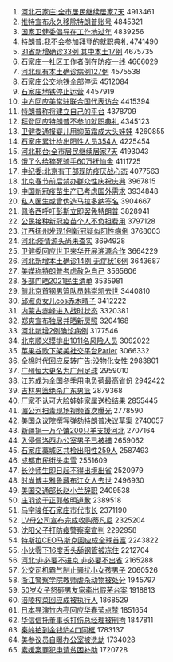 1. [河北石家庄:全市居民继续居家7天](http://www.baidu.com/baidu?cl=3&tn=SE_baiduhomet8_jmjb7mjw&rsv_dl=fyb_top&fr=top1000&wd=%BA%D3%B1%B1%CA%AF%BC%D2%D7%AF%3A%C8%AB%CA%D0%BE%D3%C3%F1%BC%CC%D0%F8%BE%D3%BC%D27%CC%EC) 4913461
1. [推特宣布永久移除特朗普账号](http://www.baidu.com/baidu?cl=3&tn=SE_baiduhomet8_jmjb7mjw&rsv_dl=fyb_top&fr=top1000&wd=%CD%C6%CC%D8%D0%FB%B2%BC%D3%C0%BE%C3%D2%C6%B3%FD%CC%D8%C0%CA%C6%D5%D5%CB%BA%C5) 4845321
1. [国家卫健委倡导在工作地过年](http://www.baidu.com/baidu?cl=3&tn=SE_baiduhomet8_jmjb7mjw&rsv_dl=fyb_top&fr=top1000&wd=%B9%FA%BC%D2%CE%C0%BD%A1%CE%AF%B3%AB%B5%BC%D4%DA%B9%A4%D7%F7%B5%D8%B9%FD%C4%EA) 4839256
1. [特朗普:我不会参加拜登的就职典礼](http://www.baidu.com/baidu?cl=3&tn=SE_baiduhomet8_jmjb7mjw&rsv_dl=fyb_top&fr=top1000&wd=%CC%D8%C0%CA%C6%D5%3A%CE%D2%B2%BB%BB%E1%B2%CE%BC%D3%B0%DD%B5%C7%B5%C4%BE%CD%D6%B0%B5%E4%C0%F1) 4741490
1. [31省新增确诊33例 其中本土17例](http://www.baidu.com/baidu?cl=3&tn=SE_baiduhomet8_jmjb7mjw&rsv_dl=fyb_top&fr=top1000&wd=31%CA%A1%D0%C2%D4%F6%C8%B7%D5%EF33%C0%FD%20%C6%E4%D6%D0%B1%BE%CD%C117%C0%FD) 4675735
1. [石家庄一社区工作者倒在防疫一线](http://www.baidu.com/baidu?cl=3&tn=SE_baiduhomet8_jmjb7mjw&rsv_dl=fyb_top&fr=top1000&wd=%CA%AF%BC%D2%D7%AF%D2%BB%C9%E7%C7%F8%B9%A4%D7%F7%D5%DF%B5%B9%D4%DA%B7%C0%D2%DF%D2%BB%CF%DF) 4666029
1. [河北现有本土确诊病例127例](http://www.baidu.com/baidu?cl=3&tn=SE_baiduhomet8_jmjb7mjw&rsv_dl=fyb_top&fr=top1000&wd=%BA%D3%B1%B1%CF%D6%D3%D0%B1%BE%CD%C1%C8%B7%D5%EF%B2%A1%C0%FD127%C0%FD) 4575538
1. [石家庄公交地铁全部停运](http://www.baidu.com/baidu?cl=3&tn=SE_baiduhomet8_jmjb7mjw&rsv_dl=fyb_top&fr=top1000&wd=%CA%AF%BC%D2%D7%AF%B9%AB%BD%BB%B5%D8%CC%FA%C8%AB%B2%BF%CD%A3%D4%CB) 4512084
1. [石家庄地铁停止运营](http://www.baidu.com/baidu?cl=3&tn=SE_baiduhomet8_jmjb7mjw&rsv_dl=fyb_top&fr=top1000&wd=%CA%AF%BC%D2%D7%AF%B5%D8%CC%FA%CD%A3%D6%B9%D4%CB%D3%AA) 4457919
1. [中方回应美常驻联合国代表访台](http://www.baidu.com/baidu?cl=3&tn=SE_baiduhomet8_jmjb7mjw&rsv_dl=fyb_top&fr=top1000&wd=%D6%D0%B7%BD%BB%D8%D3%A6%C3%C0%B3%A3%D7%A4%C1%AA%BA%CF%B9%FA%B4%FA%B1%ED%B7%C3%CC%A8) 4415394
1. [特朗普称将建立自己的平台](http://www.baidu.com/baidu?cl=3&tn=SE_baiduhomet8_jmjb7mjw&rsv_dl=fyb_top&fr=top1000&wd=%CC%D8%C0%CA%C6%D5%B3%C6%BD%AB%BD%A8%C1%A2%D7%D4%BC%BA%B5%C4%C6%BD%CC%A8) 4378709
1. [拜登回应特朗普不参加就职典礼](http://www.baidu.com/baidu?cl=3&tn=SE_baiduhomet8_jmjb7mjw&rsv_dl=fyb_top&fr=top1000&wd=%B0%DD%B5%C7%BB%D8%D3%A6%CC%D8%C0%CA%C6%D5%B2%BB%B2%CE%BC%D3%BE%CD%D6%B0%B5%E4%C0%F1) 4345123
1. [卫健委通报婴儿用抑菌霜成大头娃娃](http://www.baidu.com/baidu?cl=3&tn=SE_baiduhomet8_jmjb7mjw&rsv_dl=fyb_top&fr=top1000&wd=%CE%C0%BD%A1%CE%AF%CD%A8%B1%A8%D3%A4%B6%F9%D3%C3%D2%D6%BE%FA%CB%AA%B3%C9%B4%F3%CD%B7%CD%DE%CD%DE) 4260855
1. [石家庄累计检出阳性人员354人](http://www.baidu.com/baidu?cl=3&tn=SE_baiduhomet8_jmjb7mjw&rsv_dl=fyb_top&fr=top1000&wd=%CA%AF%BC%D2%D7%AF%C0%DB%BC%C6%BC%EC%B3%F6%D1%F4%D0%D4%C8%CB%D4%B1354%C8%CB) 4225454
1. [河北邢台:全市居民继续居家7天](http://www.baidu.com/baidu?cl=3&tn=SE_baiduhomet8_jmjb7mjw&rsv_dl=fyb_top&fr=top1000&wd=%BA%D3%B1%B1%D0%CF%CC%A8%3A%C8%AB%CA%D0%BE%D3%C3%F1%BC%CC%D0%F8%BE%D3%BC%D27%CC%EC) 4193043
1. [饿了么给猝死骑手60万抚恤金](http://www.baidu.com/baidu?cl=3&tn=SE_baiduhomet8_jmjb7mjw&rsv_dl=fyb_top&fr=top1000&wd=%B6%F6%C1%CB%C3%B4%B8%F8%E2%A7%CB%C0%C6%EF%CA%D660%CD%F2%B8%A7%D0%F4%BD%F0) 4111725
1. [中纪委:北京有干部现防疫厌战心态](http://www.baidu.com/baidu?cl=3&tn=SE_baiduhomet8_jmjb7mjw&rsv_dl=fyb_top&fr=top1000&wd=%D6%D0%BC%CD%CE%AF%3A%B1%B1%BE%A9%D3%D0%B8%C9%B2%BF%CF%D6%B7%C0%D2%DF%D1%E1%D5%BD%D0%C4%CC%AC) 4077563
1. [北京春节前后禁办群众性庆祝庆典](http://www.baidu.com/baidu?cl=3&tn=SE_baiduhomet8_jmjb7mjw&rsv_dl=fyb_top&fr=top1000&wd=%B1%B1%BE%A9%B4%BA%BD%DA%C7%B0%BA%F3%BD%FB%B0%EC%C8%BA%D6%DA%D0%D4%C7%EC%D7%A3%C7%EC%B5%E4) 3967815
1. [中国新冠疫苗生产已考虑国外需求](http://www.baidu.com/baidu?cl=3&tn=SE_baiduhomet8_jmjb7mjw&rsv_dl=fyb_top&fr=top1000&wd=%D6%D0%B9%FA%D0%C2%B9%DA%D2%DF%C3%E7%C9%FA%B2%FA%D2%D1%BF%BC%C2%C7%B9%FA%CD%E2%D0%E8%C7%F3) 3934848
1. [私人医生或曾伪造马拉多纳签名](http://www.baidu.com/baidu?cl=3&tn=SE_baiduhomet8_jmjb7mjw&rsv_dl=fyb_top&fr=top1000&wd=%CB%BD%C8%CB%D2%BD%C9%FA%BB%F2%D4%F8%CE%B1%D4%EC%C2%ED%C0%AD%B6%E0%C4%C9%C7%A9%C3%FB) 3904667
1. [佩洛西呼吁彭斯立即罢免特朗普](http://www.baidu.com/baidu?cl=3&tn=SE_baiduhomet8_jmjb7mjw&rsv_dl=fyb_top&fr=top1000&wd=%C5%E5%C2%E5%CE%F7%BA%F4%D3%F5%C5%ED%CB%B9%C1%A2%BC%B4%B0%D5%C3%E2%CC%D8%C0%CA%C6%D5) 3828941
1. [公民接种新冠疫苗个人不负担费用](http://www.baidu.com/baidu?cl=3&tn=SE_baiduhomet8_jmjb7mjw&rsv_dl=fyb_top&fr=top1000&wd=%B9%AB%C3%F1%BD%D3%D6%D6%D0%C2%B9%DA%D2%DF%C3%E7%B8%F6%C8%CB%B2%BB%B8%BA%B5%A3%B7%D1%D3%C3) 3797128
1. [江西抚州发现1例新冠疑似阳性病例](http://www.baidu.com/baidu?cl=3&tn=SE_baiduhomet8_jmjb7mjw&rsv_dl=fyb_top&fr=top1000&wd=%BD%AD%CE%F7%B8%A7%D6%DD%B7%A2%CF%D61%C0%FD%D0%C2%B9%DA%D2%C9%CB%C6%D1%F4%D0%D4%B2%A1%C0%FD) 3768003
1. [河北:疫情源头尚未查实](http://www.baidu.com/baidu?cl=3&tn=SE_baiduhomet8_jmjb7mjw&rsv_dl=fyb_top&fr=top1000&wd=%BA%D3%B1%B1%3A%D2%DF%C7%E9%D4%B4%CD%B7%C9%D0%CE%B4%B2%E9%CA%B5) 3694928
1. [卫健委回应世卫来华开展溯源合作](http://www.baidu.com/baidu?cl=3&tn=SE_baiduhomet8_jmjb7mjw&rsv_dl=fyb_top&fr=top1000&wd=%CE%C0%BD%A1%CE%AF%BB%D8%D3%A6%CA%C0%CE%C0%C0%B4%BB%AA%BF%AA%D5%B9%CB%DD%D4%B4%BA%CF%D7%F7) 3664229
1. [河北新增本土确诊14例 无症状16例](http://www.baidu.com/baidu?cl=3&tn=SE_baiduhomet8_jmjb7mjw&rsv_dl=fyb_top&fr=top1000&wd=%BA%D3%B1%B1%D0%C2%D4%F6%B1%BE%CD%C1%C8%B7%D5%EF14%C0%FD%20%CE%DE%D6%A2%D7%B416%C0%FD) 3643687
1. [美媒称特朗普考虑赦免自己](http://www.baidu.com/baidu?cl=3&tn=SE_baiduhomet8_jmjb7mjw&rsv_dl=fyb_top&fr=top1000&wd=%C3%C0%C3%BD%B3%C6%CC%D8%C0%CA%C6%D5%BF%BC%C2%C7%C9%E2%C3%E2%D7%D4%BC%BA) 3565606
1. [多部门晒2021民生清单](http://www.baidu.com/baidu?cl=3&tn=SE_baiduhomet8_jmjb7mjw&rsv_dl=fyb_top&fr=top1000&wd=%B6%E0%B2%BF%C3%C5%C9%B92021%C3%F1%C9%FA%C7%E5%B5%A5) 3535981
1. [前北京首钢男篮队员韩崇凯去世](http://www.baidu.com/baidu?cl=3&tn=SE_baiduhomet8_jmjb7mjw&rsv_dl=fyb_top&fr=top1000&wd=%C7%B0%B1%B1%BE%A9%CA%D7%B8%D6%C4%D0%C0%BA%B6%D3%D4%B1%BA%AB%B3%E7%BF%AD%C8%A5%CA%C0) 3440810
1. [邱淑贞女儿cos赤木晴子](http://www.baidu.com/baidu?cl=3&tn=SE_baiduhomet8_jmjb7mjw&rsv_dl=fyb_top&fr=top1000&wd=%C7%F1%CA%E7%D5%EA%C5%AE%B6%F9cos%B3%E0%C4%BE%C7%E7%D7%D3) 3412222
1. [内蒙古赤峰进入战时状态](http://www.baidu.com/baidu?cl=3&tn=SE_baiduhomet8_jmjb7mjw&rsv_dl=fyb_top&fr=top1000&wd=%C4%DA%C3%C9%B9%C5%B3%E0%B7%E5%BD%F8%C8%EB%D5%BD%CA%B1%D7%B4%CC%AC) 3320381
1. [郑爽宣布独居并晒新房照](http://www.baidu.com/baidu?cl=3&tn=SE_baiduhomet8_jmjb7mjw&rsv_dl=fyb_top&fr=top1000&wd=%D6%A3%CB%AC%D0%FB%B2%BC%B6%C0%BE%D3%B2%A2%C9%B9%D0%C2%B7%BF%D5%D5) 3204168
1. [河北新增2例确诊病例](http://www.baidu.com/baidu?cl=3&tn=SE_baiduhomet8_jmjb7mjw&rsv_dl=fyb_top&fr=top1000&wd=%BA%D3%B1%B1%D0%C2%D4%F62%C0%FD%C8%B7%D5%EF%B2%A1%C0%FD) 3177546
1. [北京顺义摸排出1011名风险人员](http://www.baidu.com/baidu?cl=3&tn=SE_baiduhomet8_jmjb7mjw&rsv_dl=fyb_top&fr=top1000&wd=%B1%B1%BE%A9%CB%B3%D2%E5%C3%FE%C5%C5%B3%F61011%C3%FB%B7%E7%CF%D5%C8%CB%D4%B1) 3092022
1. [苹果谷歌下架美社交平台Parler](http://www.baidu.com/baidu?cl=3&tn=SE_baiduhomet8_jmjb7mjw&rsv_dl=fyb_top&fr=top1000&wd=%C6%BB%B9%FB%B9%C8%B8%E8%CF%C2%BC%DC%C3%C0%C9%E7%BD%BB%C6%BD%CC%A8Parler) 3066332
1. [全棉时代回应反转广告:没物化女性](http://www.baidu.com/baidu?cl=3&tn=SE_baiduhomet8_jmjb7mjw&rsv_dl=fyb_top&fr=top1000&wd=%C8%AB%C3%DE%CA%B1%B4%FA%BB%D8%D3%A6%B7%B4%D7%AA%B9%E3%B8%E6%3A%C3%BB%CE%EF%BB%AF%C5%AE%D0%D4) 2983801
1. [广州恒大更名为广州足球](http://www.baidu.com/baidu?cl=3&tn=SE_baiduhomet8_jmjb7mjw&rsv_dl=fyb_top&fr=top1000&wd=%B9%E3%D6%DD%BA%E3%B4%F3%B8%FC%C3%FB%CE%AA%B9%E3%D6%DD%D7%E3%C7%F2) 2959010
1. [江苏成为全国冬季用电负荷最高省份](http://www.baidu.com/baidu?cl=3&tn=SE_baiduhomet8_jmjb7mjw&rsv_dl=fyb_top&fr=top1000&wd=%BD%AD%CB%D5%B3%C9%CE%AA%C8%AB%B9%FA%B6%AC%BC%BE%D3%C3%B5%E7%B8%BA%BA%C9%D7%EE%B8%DF%CA%A1%B7%DD) 2942422
1. [吉林男篮绝杀广东男篮](http://www.baidu.com/baidu?cl=3&tn=SE_baiduhomet8_jmjb7mjw&rsv_dl=fyb_top&fr=top1000&wd=%BC%AA%C1%D6%C4%D0%C0%BA%BE%F8%C9%B1%B9%E3%B6%AB%C4%D0%C0%BA) 2879368
1. [厂家不认可大脸娃娃家属送检结果](http://www.baidu.com/baidu?cl=3&tn=SE_baiduhomet8_jmjb7mjw&rsv_dl=fyb_top&fr=top1000&wd=%B3%A7%BC%D2%B2%BB%C8%CF%BF%C9%B4%F3%C1%B3%CD%DE%CD%DE%BC%D2%CA%F4%CB%CD%BC%EC%BD%E1%B9%FB) 2855445
1. [湄公河扫毒现场视频首次曝光](http://www.baidu.com/baidu?cl=3&tn=SE_baiduhomet8_jmjb7mjw&rsv_dl=fyb_top&fr=top1000&wd=%E4%D8%B9%AB%BA%D3%C9%A8%B6%BE%CF%D6%B3%A1%CA%D3%C6%B5%CA%D7%B4%CE%C6%D8%B9%E2) 2778590
1. [美国众议院撰写弹劾特朗普决议草案](http://www.baidu.com/baidu?cl=3&tn=SE_baiduhomet8_jmjb7mjw&rsv_dl=fyb_top&fr=top1000&wd=%C3%C0%B9%FA%D6%DA%D2%E9%D4%BA%D7%AB%D0%B4%B5%AF%DB%C0%CC%D8%C0%CA%C6%D5%BE%F6%D2%E9%B2%DD%B0%B8) 2740057
1. [新疆捐一万个馕200只羊支援河北](http://www.baidu.com/baidu?cl=3&tn=SE_baiduhomet8_jmjb7mjw&rsv_dl=fyb_top&fr=top1000&wd=%D0%C2%BD%AE%BE%E8%D2%BB%CD%F2%B8%F6%E2%CE200%D6%BB%D1%F2%D6%A7%D4%AE%BA%D3%B1%B1) 2707164
1. [入侵佩洛西办公室男子已被捕](http://www.baidu.com/baidu?cl=3&tn=SE_baiduhomet8_jmjb7mjw&rsv_dl=fyb_top&fr=top1000&wd=%C8%EB%C7%D6%C5%E5%C2%E5%CE%F7%B0%EC%B9%AB%CA%D2%C4%D0%D7%D3%D2%D1%B1%BB%B2%B6) 2659062
1. [石家庄藁城区共检出阳性259人](http://www.baidu.com/baidu?cl=3&tn=SE_baiduhomet8_jmjb7mjw&rsv_dl=fyb_top&fr=top1000&wd=%CA%AF%BC%D2%D7%AF%DE%BB%B3%C7%C7%F8%B9%B2%BC%EC%B3%F6%D1%F4%D0%D4259%C8%CB) 2587493
1. [成都市民街头卖雪](http://www.baidu.com/baidu?cl=3&tn=SE_baiduhomet8_jmjb7mjw&rsv_dl=fyb_top&fr=top1000&wd=%B3%C9%B6%BC%CA%D0%C3%F1%BD%D6%CD%B7%C2%F4%D1%A9) 2551609
1. [长沙师生即日起不得出境出省](http://www.baidu.com/baidu?cl=3&tn=SE_baiduhomet8_jmjb7mjw&rsv_dl=fyb_top&fr=top1000&wd=%B3%A4%C9%B3%CA%A6%C9%FA%BC%B4%C8%D5%C6%F0%B2%BB%B5%C3%B3%F6%BE%B3%B3%F6%CA%A1) 2520979
1. [时尚博主雅鲁藏布江女人去世](http://www.baidu.com/baidu?cl=3&tn=SE_baiduhomet8_jmjb7mjw&rsv_dl=fyb_top&fr=top1000&wd=%CA%B1%C9%D0%B2%A9%D6%F7%D1%C5%C2%B3%B2%D8%B2%BC%BD%AD%C5%AE%C8%CB%C8%A5%CA%C0) 2496930
1. [美国交通部长赵小兰辞职](http://www.baidu.com/baidu?cl=3&tn=SE_baiduhomet8_jmjb7mjw&rsv_dl=fyb_top&fr=top1000&wd=%C3%C0%B9%FA%BD%BB%CD%A8%B2%BF%B3%A4%D5%D4%D0%A1%C0%BC%B4%C7%D6%B0) 2409538
1. [庄羽谈于正郭敬明道歉](http://www.baidu.com/baidu?cl=3&tn=SE_baiduhomet8_jmjb7mjw&rsv_dl=fyb_top&fr=top1000&wd=%D7%AF%D3%F0%CC%B8%D3%DA%D5%FD%B9%F9%BE%B4%C3%F7%B5%C0%C7%B8) 2389518
1. [马宇骏任石家庄市代市长](http://www.baidu.com/baidu?cl=3&tn=SE_baiduhomet8_jmjb7mjw&rsv_dl=fyb_top&fr=top1000&wd=%C2%ED%D3%EE%BF%A5%C8%CE%CA%AF%BC%D2%D7%AF%CA%D0%B4%FA%CA%D0%B3%A4) 2371190
1. [LV母公司宣布完成收购蒂凡尼](http://www.baidu.com/baidu?cl=3&tn=SE_baiduhomet8_jmjb7mjw&rsv_dl=fyb_top&fr=top1000&wd=LV%C4%B8%B9%AB%CB%BE%D0%FB%B2%BC%CD%EA%B3%C9%CA%D5%B9%BA%B5%D9%B7%B2%C4%E1) 2325204
1. [沈阳父子打防疫警察案宣判](http://www.baidu.com/baidu?cl=3&tn=SE_baiduhomet8_jmjb7mjw&rsv_dl=fyb_top&fr=top1000&wd=%C9%F2%D1%F4%B8%B8%D7%D3%B4%F2%B7%C0%D2%DF%BE%AF%B2%EC%B0%B8%D0%FB%C5%D0) 2292958
1. [特斯拉CEO马斯克回应成全球首富](http://www.baidu.com/baidu?cl=3&tn=SE_baiduhomet8_jmjb7mjw&rsv_dl=fyb_top&fr=top1000&wd=%CC%D8%CB%B9%C0%ADCEO%C2%ED%CB%B9%BF%CB%BB%D8%D3%A6%B3%C9%C8%AB%C7%F2%CA%D7%B8%BB) 2243822
1. [小伙零下16度舌头舔钢管被冻住](http://www.baidu.com/baidu?cl=3&tn=SE_baiduhomet8_jmjb7mjw&rsv_dl=fyb_top&fr=top1000&wd=%D0%A1%BB%EF%C1%E3%CF%C216%B6%C8%C9%E0%CD%B7%CC%F2%B8%D6%B9%DC%B1%BB%B6%B3%D7%A1) 2212704
1. [河北:非必要不进京 非必要不出省](http://www.baidu.com/baidu?cl=3&tn=SE_baiduhomet8_jmjb7mjw&rsv_dl=fyb_top&fr=top1000&wd=%BA%D3%B1%B1%3A%B7%C7%B1%D8%D2%AA%B2%BB%BD%F8%BE%A9%20%B7%C7%B1%D8%D2%AA%B2%BB%B3%F6%CA%A1) 2165288
1. [公交司机霸气制止骚扰小女孩男子](http://www.baidu.com/baidu?cl=3&tn=SE_baiduhomet8_jmjb7mjw&rsv_dl=fyb_top&fr=top1000&wd=%B9%AB%BD%BB%CB%BE%BB%FA%B0%D4%C6%F8%D6%C6%D6%B9%C9%A7%C8%C5%D0%A1%C5%AE%BA%A2%C4%D0%D7%D3) 2060526
1. [浙江警察学院教师虐杀动物被处分](http://www.baidu.com/baidu?cl=3&tn=SE_baiduhomet8_jmjb7mjw&rsv_dl=fyb_top&fr=top1000&wd=%D5%E3%BD%AD%BE%AF%B2%EC%D1%A7%D4%BA%BD%CC%CA%A6%C5%B0%C9%B1%B6%AF%CE%EF%B1%BB%B4%A6%B7%D6) 1945797
1. [50岁女子怒砸男友家牵出假茅台案](http://www.baidu.com/baidu?cl=3&tn=SE_baiduhomet8_jmjb7mjw&rsv_dl=fyb_top&fr=top1000&wd=50%CB%EA%C5%AE%D7%D3%C5%AD%D4%D2%C4%D0%D3%D1%BC%D2%C7%A3%B3%F6%BC%D9%C3%A9%CC%A8%B0%B8) 1918813
1. [涪陵榨菜回应成被执行人](http://www.baidu.com/baidu?cl=3&tn=SE_baiduhomet8_jmjb7mjw&rsv_dl=fyb_top&fr=top1000&wd=%B8%A2%C1%EA%D5%A5%B2%CB%BB%D8%D3%A6%B3%C9%B1%BB%D6%B4%D0%D0%C8%CB) 1868529
1. [日本导演竹内亮回应华春莹点赞](http://www.baidu.com/baidu?cl=3&tn=SE_baiduhomet8_jmjb7mjw&rsv_dl=fyb_top&fr=top1000&wd=%C8%D5%B1%BE%B5%BC%D1%DD%D6%F1%C4%DA%C1%C1%BB%D8%D3%A6%BB%AA%B4%BA%D3%A8%B5%E3%D4%DE) 1851654
1. [华信信托董事长打伤总经理被刑拘](http://www.baidu.com/baidu?cl=3&tn=SE_baiduhomet8_jmjb7mjw&rsv_dl=fyb_top&fr=top1000&wd=%BB%AA%D0%C5%D0%C5%CD%D0%B6%AD%CA%C2%B3%A4%B4%F2%C9%CB%D7%DC%BE%AD%C0%ED%B1%BB%D0%CC%BE%D0) 1847811
1. [秦岭拍到金钱豹4口同框](http://www.baidu.com/baidu?cl=3&tn=SE_baiduhomet8_jmjb7mjw&rsv_dl=fyb_top&fr=top1000&wd=%C7%D8%C1%EB%C5%C4%B5%BD%BD%F0%C7%AE%B1%AA4%BF%DA%CD%AC%BF%F2) 1783137
1. [美参议员自曝办公室被洗劫](http://www.baidu.com/baidu?cl=3&tn=SE_baiduhomet8_jmjb7mjw&rsv_dl=fyb_top&fr=top1000&wd=%C3%C0%B2%CE%D2%E9%D4%B1%D7%D4%C6%D8%B0%EC%B9%AB%CA%D2%B1%BB%CF%B4%BD%D9) 1734028
1. [素媛案罪犯申请贫困补助](http://www.baidu.com/baidu?cl=3&tn=SE_baiduhomet8_jmjb7mjw&rsv_dl=fyb_top&fr=top1000&wd=%CB%D8%E6%C2%B0%B8%D7%EF%B7%B8%C9%EA%C7%EB%C6%B6%C0%A7%B2%B9%D6%FA) 1720728